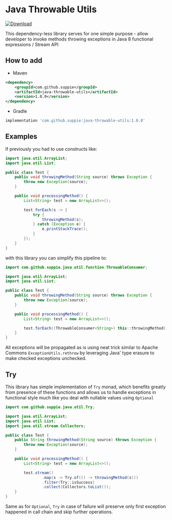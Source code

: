# Java Throwable Utils

[ ![Download](https://api.bintray.com/packages/suppierk/io.github.suppie.toolset/java-throwable-utils/images/download.svg) ](https://bintray.com/suppierk/io.github.suppie.toolset/java-throwable-utils/_latestVersion)

This dependency-less library serves for one simple purpose - allow developer to invoke methods throwing exceptions in Java 8 functional expressions / Stream API

## How to add

- Maven
```xml
<dependency>
    <groupId>com.github.suppie</groupId>
    <artifactId>java-throwable-utils</artifactId>
    <version>1.0.0</version>
</dependency>
```

- Gradle
```groovy
implementation 'com.github.suppie:java-throwable-utils:1.0.0'
```

## Examples

If previously you had to use constructs like:

```java
import java.util.ArrayList;
import java.util.List;

public class Test {
    public void throwingMethod(String source) throws Exception {
        throw new Exception(source);
    }

    public void processingMethod() {
        List<String> test = new ArrayList<>();

        test.forEach(s -> {
            try {
                throwingMethod(s);
            } catch (Exception e) {
                e.printStackTrace();
            }
        });
    }
}
``` 

with this library you can simplify this pipeline to:

```java
import com.github.suppie.java.util.function.ThrowableConsumer;

import java.util.ArrayList;
import java.util.List;

public class Test {
    public void throwingMethod(String source) throws Exception {
        throw new Exception(source);
    }

    public void processingMethod() {
        List<String> test = new ArrayList<>();

        test.forEach((ThrowableConsumer<String>) this::throwingMethod);
    }
}
```

All exceptions will be propagated as is using neat trick similar to Apache Commons `ExceptionUtils.rethrow` by leveraging Java' type erasure to make checked exceptions unchecked.

## Try

This library has simple implementation of `Try` monad, which benefits greatly from presence of these functions and allows us to handle exceptions in functional style much like you deal with nullable values using `Optional`

```java
import com.github.suppie.java.util.Try;

import java.util.ArrayList;
import java.util.List;
import java.util.stream.Collectors;

public class Test {
    public String throwingMethod(String source) throws Exception {
        throw new Exception(source);
    }

    public void processingMethod() {
        List<String> test = new ArrayList<>();

        test.stream()
                .map(s -> Try.of(() -> throwingMethod(s)))
                .filter(Try::isSuccess)
                .collect(Collectors.toList());
    }
}
```

Same as for `Optional`, `Try` in case of failure will preserve only first exception happened in call chain and skip further operations.